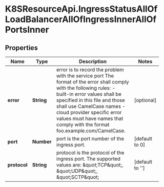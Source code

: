# K8SResourceApi.IngressStatusAllOfLoadBalancerAllOfIngressInnerAllOfPortsInner

## Properties

Name | Type | Description | Notes
------------ | ------------- | ------------- | -------------
**error** | **String** | error is to record the problem with the service port The format of the error shall comply with the following rules: - built-in error values shall be specified in this file and those shall use   CamelCase names - cloud provider specific error values must have names that comply with the   format foo.example.com/CamelCase. | [optional] 
**port** | **Number** | port is the port number of the ingress port. | [default to 0]
**protocol** | **String** | protocol is the protocol of the ingress port. The supported values are: \&quot;TCP\&quot;, \&quot;UDP\&quot;, \&quot;SCTP\&quot; | [default to &#39;&#39;]


